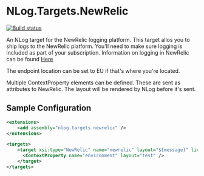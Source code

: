 # NLog.Targets.NewRelic
[![Build status](https://ci.appveyor.com/api/projects/status/sdnvx7eo58o1dv2g?svg=true)](https://ci.appveyor.com/project/SimonHalsey/nlog-targets-newrelic)


An NLog target for the NewRelic logging platform.
This target allos you to ship logs to the NewRelic platform. You'll need to make sure logging is included as part of your subscription. Information on logging in NewRelic can be found [Here](https://docs.newrelic.com/docs/logs/log-management/get-started/get-started-log-management)

The endpoint location can be set to EU if that's where you're located.

Multiple ContextProperty elements can be defined. These are sent as attributes to NewRelic. The layout will be rendered by NLog before it's sent.

## Sample Configuration

```xml
<extensions>
    <add assembly="nlog.targets.newrelic" />
</extensions>

<targets>
    <target xsi:type="NewRelic" name="newrelic" layout="${message}" licenceKey="your licence key" endpointLocation="EU|US">
      <ContextProperty name="environment" layout="test" />
    </target>
</targets>
```
